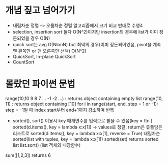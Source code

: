 # 개념 짚고 넘어가기  
- 내림차순 정렬 -> 오름차순 정렬 알고리즘에서 크기 비교 반대로 수행4
- selection, insertion sort 둘다 O(N^2)이지만 insertion의 경우에 list가 이미 정돈되었을 경우 O(N) 
- quick sort는 avg O(NlonN) but 최악의 경우(이미 정돈되어있음, pivot을 계속 맨 왼쪽만 or 맨 오른쪽만 선택) O(N^2)
- QuickSort, In-place QuickSort
- CountSort  
# 몰랐던 파이썬 문법
range(10,10 9 8 7 ... -1 -2 ...) : returns object containing empty list
range(10, 11) : returns object containing [10] 
for i in range(start, end, step = 1 or -1): step = -1일 때 index start부터 end+1까지 감소하며 반복
- sorted(), sort() 이용시 key 매개변수를 입력으로 받을 수 있음(key = ftn )
sorted(d.items(), key = lambda x:x[1]) -> values로 정렬, return은 튜플담은 리스트로
sorted(d.items(), key = lambda x:x[1], reverse = True) 내림차순
sorted(list with tuples, key = lambda x:x[1])
sorted(set) returns sorted list 
list.sort() (list 객체의 내장함수)

sum([1,2,3]) returns 6

